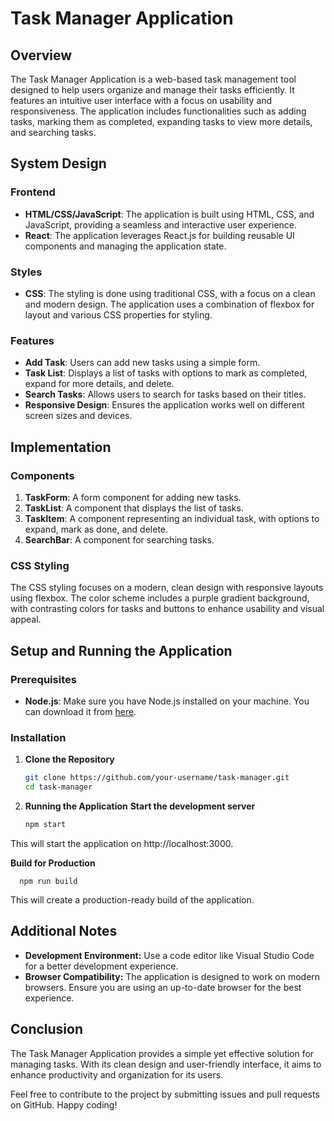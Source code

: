# Task Manager Application

## Overview

The Task Manager Application is a web-based task management tool designed to help users organize and manage their tasks efficiently. It features an intuitive user interface with a focus on usability and responsiveness. The application includes functionalities such as adding tasks, marking them as completed, expanding tasks to view more details, and searching tasks.

## System Design

### Frontend

- **HTML/CSS/JavaScript**: The application is built using HTML, CSS, and JavaScript, providing a seamless and interactive user experience.
- **React**: The application leverages React.js for building reusable UI components and managing the application state.

### Styles

- **CSS**: The styling is done using traditional CSS, with a focus on a clean and modern design. The application uses a combination of flexbox for layout and various CSS properties for styling.

### Features

- **Add Task**: Users can add new tasks using a simple form.
- **Task List**: Displays a list of tasks with options to mark as completed, expand for more details, and delete.
- **Search Tasks**: Allows users to search for tasks based on their titles.
- **Responsive Design**: Ensures the application works well on different screen sizes and devices.

## Implementation

### Components

1. **TaskForm**: A form component for adding new tasks.
2. **TaskList**: A component that displays the list of tasks.
3. **TaskItem**: A component representing an individual task, with options to expand, mark as done, and delete.
4. **SearchBar**: A component for searching tasks.

### CSS Styling

The CSS styling focuses on a modern, clean design with responsive layouts using flexbox. The color scheme includes a purple gradient background, with contrasting colors for tasks and buttons to enhance usability and visual appeal.

## Setup and Running the Application

### Prerequisites

- **Node.js**: Make sure you have Node.js installed on your machine. You can download it from [here](https://nodejs.org/).

### Installation

1. **Clone the Repository**

   ```bash
   git clone https://github.com/your-username/task-manager.git
   cd task-manager

2. **Running the Application**
   **Start the development server**

    ```bash
   npm start
  This will start the application on http://localhost:3000.

  **Build for Production** 
  
      npm run build
  This will create a production-ready build of the application.

## Additional Notes

* **Development Environment:** Use a code editor like Visual Studio Code for a better development experience.
* **Browser Compatibility:** The application is designed to work on modern browsers. Ensure you are using an up-to-date browser for the best experience.

## Conclusion

The Task Manager Application provides a simple yet effective solution for managing tasks. With its clean design and user-friendly interface, it aims to enhance productivity and organization for its users.

Feel free to contribute to the project by submitting issues and pull requests on GitHub. Happy coding!

 
